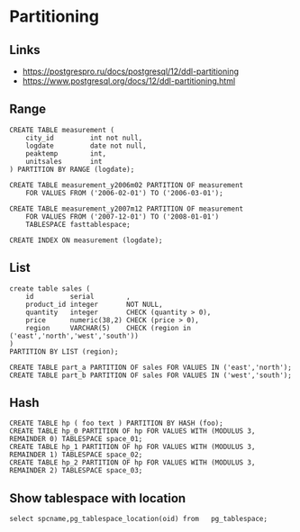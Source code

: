 # Partitioning

## Links

* https://postgrespro.ru/docs/postgresql/12/ddl-partitioning
* https://www.postgresql.org/docs/12/ddl-partitioning.html

## Range

```
CREATE TABLE measurement (
    city_id         int not null,
    logdate         date not null,
    peaktemp        int,
    unitsales       int
) PARTITION BY RANGE (logdate);

CREATE TABLE measurement_y2006m02 PARTITION OF measurement
    FOR VALUES FROM ('2006-02-01') TO ('2006-03-01');

CREATE TABLE measurement_y2007m12 PARTITION OF measurement
    FOR VALUES FROM ('2007-12-01') TO ('2008-01-01')
    TABLESPACE fasttablespace;

CREATE INDEX ON measurement (logdate);
```

## List

```
create table sales (
    id         serial        ,
    product_id integer       NOT NULL,
    quantity   integer       CHECK (quantity > 0),
    price      numeric(38,2) CHECK (price > 0),
    region     VARCHAR(5)    CHECK (region in ('east','north','west','south'))
)
PARTITION BY LIST (region);

CREATE TABLE part_a PARTITION OF sales FOR VALUES IN ('east','north');
CREATE TABLE part_b PARTITION OF sales FOR VALUES IN ('west','south');
```

## Hash

```
CREATE TABLE hp ( foo text ) PARTITION BY HASH (foo);
CREATE TABLE hp_0 PARTITION OF hp FOR VALUES WITH (MODULUS 3, REMAINDER 0) TABLESPACE space_01;
CREATE TABLE hp_1 PARTITION OF hp FOR VALUES WITH (MODULUS 3, REMAINDER 1) TABLESPACE space_02;
CREATE TABLE hp_2 PARTITION OF hp FOR VALUES WITH (MODULUS 3, REMAINDER 2) TABLESPACE space_03;
```

## Show tablespace with location

```
select spcname,pg_tablespace_location(oid) from   pg_tablespace;
```
